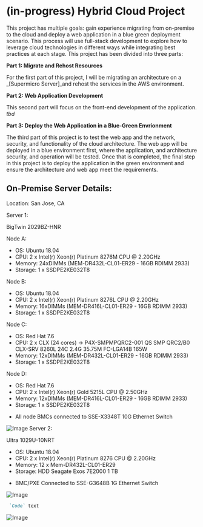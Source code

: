 # (in-progress) Hybrid Cloud Project

This project has multiple goals: gain experience migrating from on-premise to the cloud and deploy a web application in a blue green deployment scenario. This process will use full-stack development to explore how to leverage cloud technologies in different ways while integrating best practices at each stage. This project has been divided into three parts:

**Part 1: Migrate and Rehost Resources**

For the first part of this project, I will be migrating an architecture on a _[Supermicro Server]_and rehost the services in the AWS environment.

**Part 2: Web Application Development**

This second part will focus on the front-end development of the application. _tbd_

**Part 3: Deploy the Web Application in a Blue-Green Envrionment**

The third part of this project is to test the web app and the network, security, and functionality of the cloud architecture. The web app will be deployed in a blue environment first, where the application, and architecture security, and operation will be tested. Once that is completed, the final step in this project is to deploy the application in the green environment and ensure the architecture and web app meet the requirements.

## On-Premise Server Details:
Location: San Jose, CA

Server 1:

BigTwin 2029BZ-HNR

Node A:

- OS: Ubuntu 18.04
- CPU: 2 x Intel(r) Xeon(r) Platinum 8276M CPU @ 2.20GHz
- Memory: 24xDIMMs (MEM-DR432L-CL01-ER29 - 16GB RDIMM 2933)
- Storage: 1 x SSDPE2KE032T8

Node B:

- OS: Ubuntu 18.04
- CPU: 2 x Intel(r) Xeon(r) Platinum 8276L CPU @ 2.20GHz
- Memory: 16xDIMMs (MEM-DR416L-CL01-ER29 - 16GB RDIMM 2933)
- Storage: 1 x SSDPE2KE032T8

Node C:

- OS: Red Hat 7.6
- CPU: 2 x CLX (24 cores) -> P4X-SMPMPQRC2-001 QS SMP QRC2/B0 CLX-SRV 8260L 24C 2.4G 35.75M FC-LGA14B 165W
- Memory: 12xDIMMs (MEM-DR432L-CL01-ER29 - 16GB RDIMM 2933)
- Storage: 1 x SSDPE2KE032T8

Node D:

- OS: Red Hat 7.6
- CPU: 2 x Intel(r) Xeon(r) Gold 5215L CPU @ 2.50GHz
- Memory: 12xDIMMs (MEM-DR416L-CL01-ER29 - 16GB RDIMM 2933)
- Storage: 1 x SSDPE2KE032T8

* All node BMCs connected to SSE-X3348T 10G Ethernet Switch

![Image](src)
Server 2:

Ultra 1029U-10NRT

- OS: Ubuntu 18.04
- CPU: 2 x Intel(r) Xeon(r) Platinum 8276 CPU @ 2.20GHz
- Memory: 12 x Mem-DR432L-CL01-ER29
- Storage: HDD Seagate Exos 7E2000 1 TB

* BMC/PXE Connected to SSE-G3648B 1G Ethernet Switch

![Image](src)

```markdown
 `Code` text
```
![Image](/Hybrid-Cloud-Project/img/architecture-sketch.jpeg)
